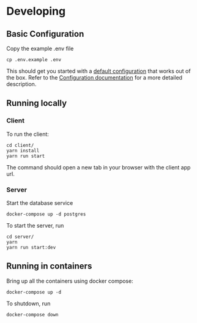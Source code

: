 # Developing

## Basic Configuration

Copy the example .env file

```
cp .env.example .env
```

This should get you started with a [default configuration](../.env.example) that works out of the box. Refer to the
[Configuration documentation](./configuration.md) for a more detailed description.

## Running locally

### Client
To run the client:

```
cd client/
yarn install
yarn run start
```

The command should open a new tab in your browser with the client app url.

### Server

Start the database service
```
docker-compose up -d postgres
```

To start the server, run
```
cd server/
yarn
yarn run start:dev
```

## Running in containers

Bring up all the containers using docker compose:

```
docker-compose up -d
```

To shutdown, run
```
docker-compose down
```
